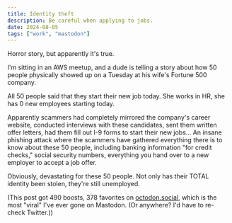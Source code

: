 ```yaml
---
title: Identity theft
description: Be careful when applying to jobs.
date: 2024-08-05
tags: ["work", "mastodon"]
---
```


Horror story, but apparently it's true.

I'm sitting in an AWS meetup, and a dude is telling a story about how 50 people
physically showed up on a Tuesday at his wife's Fortune 500 company.

All 50 people said that they start their new job today. She works in HR, she
has 0 new employees starting today.

Apparently scammers had completely mirrored the company's career website,
conducted interviews with these candidates, sent them written offer letters,
had them fill out I-9 forms to start their new jobs... An insane phishing
attack where the scammers have gathered everything there is to know about these
50 people, including banking information "for credit checks," social security
numbers, everything you hand over to a new employer to accept a job offer.

Obviously, devastating for these 50 people. Not only has their TOTAL identity
been stolen, they're still unemployed.

(This post got 490 boosts, 378 favorites on [octodon.social](/blog/rip_octodon_social/),
which is the most "viral" I've ever gone on Mastodon. (Or anywhere? I'd have to re-check
Twitter.))
